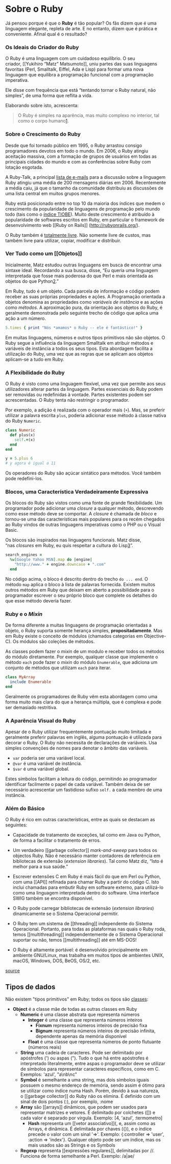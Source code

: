 # Sobre o Ruby

Já pensou porque é que o **Ruby** é tão popular? Os fãs dizem que é uma linguagem elegante, repleta de arte. E no entanto, dizem que é prática e conveniente. Afinal qual é o resultado?

### Os Ideais do Criador do Ruby

O Ruby é uma linguagem com um cuidadoso equilíbrio. O seu criador, [[Yukihiro “Matz” Matsumoto]], uniu partes das suas linguagens favoritas (Perl, Smalltalk, Eiffel, Ada e Lisp) para formar uma nova linguagem que equilibra a programação funcional com a programação imperativa.

Ele disse com frequência que está “tentando tornar o Ruby natural, não simples”, de uma forma que reflita a vida.

Elaborando sobre isto, acrescenta:

> O Ruby é simples na aparência, mas muito complexo no interior, tal como o corpo humano[1](https://www.ruby-lang.org/pt/about/#fn1).

### Sobre o Crescimento do Ruby

Desde que foi tornado público em 1995, o Ruby arrastou consigo programadores devotos em todo o mundo. Em 2006, o Ruby atingiu aceitação massiva, com a formação de grupos de usuários em todas as principais cidades do mundo e com as conferências sobre Ruby com lotação esgotada.

A Ruby-Talk, a principal [lista de e-mails](https://www.ruby-lang.org/pt/community/mailing-lists/) para a discussão sobre a linguagem Ruby atingiu uma média de 200 mensagens diárias em 2006. Recentemente a média caiu, já que o tamanho da comunidade distribuiu as discussões de uma lista central em muitos grupos menores.

Ruby está posicionado entre no top 10 da maioria dos índices que medem o crescimento da popularidade de linguagens de programação pelo mundo todo (tais como o [índice TIOBE](http://www.tiobe.com/index.php/content/paperinfo/tpci/index.html)). Muito deste crescimento é atribuído à popularidade de softwares escritos em Ruby, em particular o framework de desenvolvimento web [[Ruby on Rails]]
(http://rubyonrails.org/).

O Ruby também é [totalmente livre](https://www.ruby-lang.org/en/about/license.txt). Não somente livre de custos, mas também livre para utilizar, copiar, modificar e distribuir.

### Ver Tudo como um [[Objetos]]

Inicialmente, Matz estudou outras linguagens em busca de encontrar uma sintaxe ideal. Recordando a sua busca, disse, “Eu queria uma linguagem interpretada que fosse mais poderosa do que Perl e mais orientada as objetos do que Python[2](https://www.ruby-lang.org/pt/about/#fn2).”

Em Ruby, tudo é um objeto. Cada parcela de informação e código podem receber as suas próprias propriedades e ações. A Programação orientada a objetos denomina as propriedades como _variáveis de instância_ e as ações como _métodos_. A aproximação pura, da orientação aos objetos do Ruby, é geralmente demonstrada pelo seguinte trecho de código que aplica uma ação a um número.

```ruby
5.times { print "Nós *amamos* o Ruby -- ele é fantástico!" }
```

Em muitas linguagens, números e outros tipos primitivos não são objetos. O Ruby segue a influência da linguagem Smalltalk em atribuir métodos e variáveis de instância a todos os seus tipos. Esta abordagem facilita a utilização do Ruby, uma vez que as regras que se aplicam aos objetos aplicam-se a tudo em Ruby.

### A Flexibilidade do Ruby

O Ruby é visto como uma linguagem flexível, uma vez que permite aos seus utilizadores alterar partes da linguagem. Partes essenciais do Ruby podem ser removidas ou redefinidas à vontade. Partes existentes podem ser acrescentadas. O Ruby tenta não restringir o programador.

Por exemplo, a adição é realizada com o operador mais (`+`). Mas, se preferir utilizar a palavra escrita `plus`, poderia adicionar esse método à classe nativa do Ruby `Numeric`.

```ruby
class Numeric
  def plus(x)
    self.+(x)
  end
end

y = 5.plus 6
# y agora é igual a 11
```

Os operadores do Ruby são açúcar sintático para métodos. Você também pode redefini-los.

### Blocos, uma Característica Verdadeiramente Expressiva

Os blocos do Ruby são vistos como uma fonte de grande flexibilidade. Um programador pode adicionar uma _closure_ a qualquer método, descrevendo como esse método deve se comportar. A _closure_ é chamada de _bloco_ e tornou-se uma das características mais populares para os recém chegados ao Ruby vindos de outras linguagens imperativas como o PHP ou o Visual Basic.

Os blocos são inspirados nas linguagens funcionais. Matz disse, “nas _closures_ em Ruby, eu quis respeitar a cultura do Lisp[3](https://www.ruby-lang.org/pt/about/#fn3)”.

```ruby
search_engines =
  %w[Google Yahoo MSN].map do |engine|
    "http://www." + engine.downcase + ".com"
  end
```

No código acima, o bloco é descrito dentro do trecho `do ... end`. O método `map` aplica o bloco à lista de palavras fornecida. Existem muitos outros métodos em Ruby que deixam em aberto a possibilidade para o programador escrever o seu próprio bloco que complete os detalhes do que esse método deveria fazer.

### Ruby e o _Mixin_

De forma diferente a muitas linguagens de programação orientadas a objeto, o Ruby suporta somente herança simples, **propositadamente**. Mas em Ruby existe o conceito de módulos (chamados categorias em Objective-C). Os módulos são coleções de métodos.

As classes podem fazer o _mixin_ de um modulo e receber todos os métodos do módulo diretamente. Por exemplo, qualquer classe que implemente o método `each` pode fazer o _mixin_ do módulo `Enumerable`, que adiciona um conjunto de métodos que utilizam `each` para iterar.

```ruby
class MyArray
  include Enumerable
end
```

Geralmente os programadores de Ruby vêm esta abordagem como uma forma muito mais clara do que a herança múltipla, que é complexa e pode ser demasiado restritiva.

### A Aparência Visual do Ruby

Apesar de o Ruby utilizar frequentemente pontuação muito limitada e geralmente preferir palavras em inglês, alguma pontuação é utilizada para decorar o Ruby. O Ruby não necessita de declarações de variáveis. Usa simples convenções de nomes para denotar o âmbito das variáveis.

-   `var` poderia ser uma variável local.
-   `@var` é uma variável de instância.
-   `$var` é uma variável global.

Estes símbolos facilitam a leitura do código, permitindo ao programador identificar facilmente o papel de cada variável. Também deixa de ser necessário acrescentar um fastidioso sufixo `self.` a cada membro de uma instância.

### Além do Básico

O Ruby é rico em outras características, entre as quais se destacam as seguintes:

-   Capacidade de tratamento de exceções, tal como em Java ou Python, de forma a facilitar o tratamento de erros.
    
-   Um verdadeiro [[garbage collector]] _mark-and-sweep_ para todos os objectos Ruby. Não é necessário manter contadores de referência em bibliotecas de extensão (_extension libraries_). Tal como Matz diz, “Isto é melhor para a sua saúde.”
    
-   Escrever extensões C em Ruby é mais fácil do que em Perl ou Python, com uma [[API]] refinada para chamar Ruby a partir do código C. Isto inclui chamadas para embutir Ruby em software externo, para utilizá-lo como uma linguagem interpretada dentro do software. Uma interface SWIG também se encontra disponível.
    
-   O Ruby pode carregar bibliotecas de extensão (_extension libraries_) dinamicamente se o Sistema Operacional permitir.
    
-   O Ruby tem um sistema de [[threading]] independente do Sistema Operacional. Portanto, para todas as plataformas nas quais o Ruby roda, temos [[multithreading]] independentemente de o Sistema Operacional suportar ou não, temos [[multithreading]] até em MS-DOS!
    
-   O Ruby é altamente portável: é desenvolvido principalmente em ambiente GNU/Linux, mas trabalha em muitos tipos de ambientes UNIX, macOS, Windows, DOS, BeOS, OS/2, etc.

[source](https://www.ruby-lang.org/pt/about/)


## Tipos de dados

Não existem "tipos primitivos" em Ruby; todos os tipos são [classes](https://pt.wikipedia.org/wiki/Classe_(programa%C3%A7%C3%A3o) "Classe (programação)"):

-   **Object** é a classe mãe de todas as outras classes em Ruby
    -   **Numeric** é uma classe abstrata que representa números
        -   **Integer** é uma classe que representa números inteiros
            -   **Fixnum** representa números inteiros de precisão fixa
            -   **Bignum** representa números inteiros de precisão infinita, dependente apenas da memória disponível
        -   **Float** é uma classe que representa números de ponto flutuante (números reais)
    -   **String** uma cadeia de caracteres. Pode ser delimitado por apóstrofes (') ou aspas ("). Tudo o que há entre apóstrofes é interpretado literalmente, entre aspas o programador deve se utilizar de símbolos para representar caracteres específicos, como em C. Exemplos: 'azul', "a\nb\nc"
    -   **Symbol** é semelhante a uma string, mas dois símbolos iguais possuem o mesmo endereço de memória, sendo assim é ótimo para se utilizar como índice numa Hash. Porém, devido à sua natureza, o [[garbage collector]] do Ruby não os elimina. É definido com um sinal de dois pontos (:), por exemplo, :nome
    -   **Array** são [[arrays]] dinâmicos, que podem ser usados para representar matrizes e vetores. É delimitado por colchetes ([]) e cada valor é separado por vírgula. Exemplo: [4, 'azul', :termometro]
		-   **Hash** representa um [[vetor associativo]](, e, assim como as Arrays, é dinâmica. É delimitada por chaves ({}), e o índice precede o valor com um sinal '=>'. Exemplo: {:controller => 'user', :action => 'index'}. Qualquer objeto pode ser um índice, mas os mais usados são as Strings e os Symbols
    -   **Regexp** representa [[expressões regulares]], delimitadas por //. Funciona de forma semelhante a Perl. Exemplo: /a|ae/